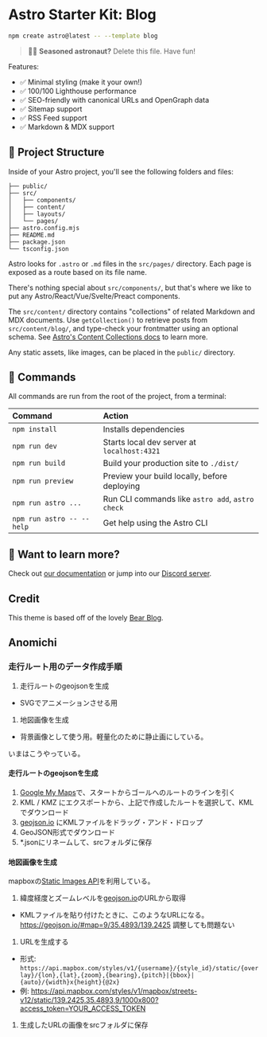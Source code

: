 # Astro Starter Kit: Blog

```sh
npm create astro@latest -- --template blog
```

> 🧑‍🚀 **Seasoned astronaut?** Delete this file. Have fun!

Features:

- ✅ Minimal styling (make it your own!)
- ✅ 100/100 Lighthouse performance
- ✅ SEO-friendly with canonical URLs and OpenGraph data
- ✅ Sitemap support
- ✅ RSS Feed support
- ✅ Markdown & MDX support

## 🚀 Project Structure

Inside of your Astro project, you'll see the following folders and files:

```text
├── public/
├── src/
│   ├── components/
│   ├── content/
│   ├── layouts/
│   └── pages/
├── astro.config.mjs
├── README.md
├── package.json
└── tsconfig.json
```

Astro looks for `.astro` or `.md` files in the `src/pages/` directory. Each page is exposed as a route based on its file name.

There's nothing special about `src/components/`, but that's where we like to put any Astro/React/Vue/Svelte/Preact components.

The `src/content/` directory contains "collections" of related Markdown and MDX documents. Use `getCollection()` to retrieve posts from `src/content/blog/`, and type-check your frontmatter using an optional schema. See [Astro's Content Collections docs](https://docs.astro.build/en/guides/content-collections/) to learn more.

Any static assets, like images, can be placed in the `public/` directory.

## 🧞 Commands

All commands are run from the root of the project, from a terminal:

| Command                   | Action                                           |
| :------------------------ | :----------------------------------------------- |
| `npm install`             | Installs dependencies                            |
| `npm run dev`             | Starts local dev server at `localhost:4321`      |
| `npm run build`           | Build your production site to `./dist/`          |
| `npm run preview`         | Preview your build locally, before deploying     |
| `npm run astro ...`       | Run CLI commands like `astro add`, `astro check` |
| `npm run astro -- --help` | Get help using the Astro CLI                     |

## 👀 Want to learn more?

Check out [our documentation](https://docs.astro.build) or jump into our [Discord server](https://astro.build/chat).

## Credit

This theme is based off of the lovely [Bear Blog](https://github.com/HermanMartinus/bearblog/).

## Anomichi

### 走行ルート用のデータ作成手順

1. 走行ルートのgeojsonを生成
  - SVGでアニメーションさせる用
1. 地図画像を生成
  - 背景画像として使う用。軽量化のために静止画にしている。

いまはこうやっている。

#### 走行ルートのgeojsonを生成

1. [Google My Maps](https://mymaps.google.com/)で、スタートからゴールへのルートのラインを引く
1. KML / KMZ にエクスポートから、上記で作成したルートを選択して、KMLでダウンロード
1. [geojson.io](https://geojson.io/) にKMLファイルをドラッグ・アンド・ドロップ
1. GeoJSON形式でダウンロード
1. *.jsonにリネームして、srcフォルダに保存

#### 地図画像を生成

mapboxの[Static Images API](https://docs.mapbox.com/api/ja/maps/static-images/)を利用している。

1. 緯度経度とズームレベルを[geojson.io](https://geojson.io/)のURLから取得
  - KMLファイルを貼り付けたときに、このようなURLになる。 https://geojson.io/#map=9/35.4893/139.2425 調整しても問題ない
1. URLを生成する
  - 形式: `https://api.mapbox.com/styles/v1/{username}/{style_id}/static/{overlay}/{lon},{lat},{zoom},{bearing},{pitch}|{bbox}|{auto}/{width}x{height}{@2x}`
  - 例: https://api.mapbox.com/styles/v1/mapbox/streets-v12/static/139.2425,35.4893,9/1000x800?access_token=YOUR_ACCESS_TOKEN
1. 生成したURLの画像をsrcフォルダに保存
